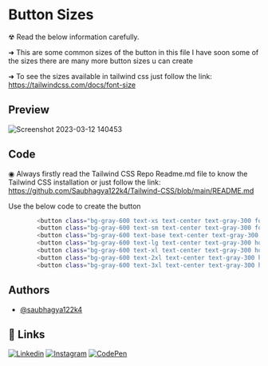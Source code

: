 
# Button Sizes

☢ Read the below information carefully.

➜ This are some common sizes of the button in this file I have soon some of the sizes there are many more button sizes u can create

➜ To see the sizes available in tailwind css just follow the link:
https://tailwindcss.com/docs/font-size

## Preview
![Screenshot 2023-03-12 140453](https://user-images.githubusercontent.com/106757586/224533551-e4e46c86-cc8f-497c-aebb-6a56f3267ee8.jpg)


## Code
◉ Always firstly read the Tailwind CSS Repo Readme.md file to know the Tailwind CSS installation or just follow the link: https://github.com/Saubhagya122k4/Tailwind-CSS/blob/main/README.md

Use the below code to create the button

```bash
        <button class="bg-gray-600 text-xs text-center text-gray-300 font-semibold hover:bg-gray-300 hover:text-violet-700 px-2 py-1">Extra Small</button>
        <button class="bg-gray-600 text-sm text-center text-gray-300 font-semibold hover:bg-gray-300 hover:text-violet-700 px-2 py-1">Small</button>
        <button class="bg-gray-600 text-base text-center text-gray-300 hover:bg-gray-300 hover:text-violet-700 font-semibold px-2 py-1">Base</button>
        <button class="bg-gray-600 text-lg text-center text-gray-300 hover:bg-gray-300 hover:text-violet-700 font-semibold px-2 py-1">Large</button>
        <button class="bg-gray-600 text-xl text-center text-gray-300 hover:bg-gray-300 hover:text-violet-700 font-semibold px-2 py-1">Extra Large</button>
        <button class="bg-gray-600 text-2xl text-center text-gray-300 hover:bg-gray-300 hover:text-violet-700 font-semibold px-2 py-1">XXL</button>
        <button class="bg-gray-600 text-3xl text-center text-gray-300 hover:bg-gray-300 hover:text-violet-700 font-semibold px-2 py-1">XXXL</button>

```


## Authors

- [@saubhagya122k4](https://github.com/Saubhagya122k4)

## 🔗 Links
[![Linkedin](https://img.shields.io/badge/linkedin-0A66C2?style=for-the-badge&logo=linkedin&logoColor=white)](https://www.linkedin.com/in/saubhagya-vishwakarma-48734a243/)
[![Instagram](https://img.shields.io/badge/Instagram-0A66C2?style=for-the-badge&logo=instagram&logoColor=white)](https://www.instagram.com/saubhagya122004/?theme=dark)
[![CodePen](https://img.shields.io/badge/CodePen-0A66C2?style=for-the-badge&logo=codepen&logoColor=white)](https://codepen.io/Code-Tech)




